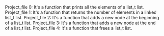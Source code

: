 Project_file 0: It's a function that prints all the elements of a list_t list.
Project_file 1: It's a function that returns the number of elements in a linked list_t list.
Project_file 2: It's a function that adds a new node at the beginning of a list_t list.
Project_file 3: It's a function that adds a new node at the end of a list_t list. 
Project_file 4: It's a function that frees a list_t list.

